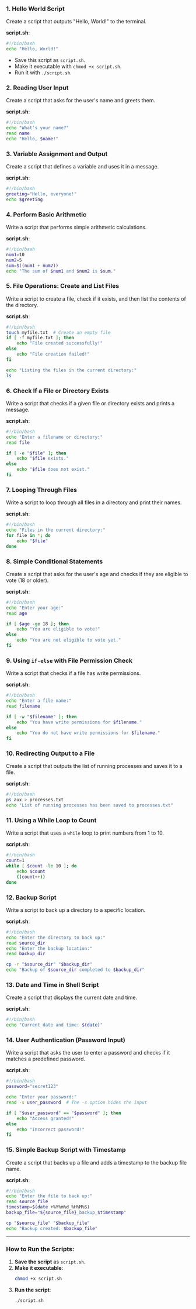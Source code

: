 
### 1. **Hello World Script**
Create a script that outputs "Hello, World!" to the terminal.

**script.sh**:
```bash
#!/bin/bash
echo "Hello, World!"
```
- Save this script as `script.sh`.
- Make it executable with `chmod +x script.sh`.
- Run it with `./script.sh`.

### 2. **Reading User Input**
Create a script that asks for the user's name and greets them.

**script.sh**:
```bash
#!/bin/bash
echo "What's your name?"
read name
echo "Hello, $name!"
```

### 3. **Variable Assignment and Output**
Create a script that defines a variable and uses it in a message.

**script.sh**:
```bash
#!/bin/bash
greeting="Hello, everyone!"
echo $greeting
```

### 4. **Perform Basic Arithmetic**
Write a script that performs simple arithmetic calculations.

**script.sh**:
```bash
#!/bin/bash
num1=10
num2=5
sum=$((num1 + num2))
echo "The sum of $num1 and $num2 is $sum."
```

### 5. **File Operations: Create and List Files**
Write a script to create a file, check if it exists, and then list the contents of the directory.

**script.sh**:
```bash
#!/bin/bash
touch myfile.txt  # Create an empty file
if [ -f myfile.txt ]; then
    echo "File created successfully!"
else
    echo "File creation failed!"
fi

echo "Listing the files in the current directory:"
ls
```

### 6. **Check If a File or Directory Exists**
Write a script that checks if a given file or directory exists and prints a message.

**script.sh**:
```bash
#!/bin/bash
echo "Enter a filename or directory:"
read file

if [ -e "$file" ]; then
    echo "$file exists."
else
    echo "$file does not exist."
fi
```

### 7. **Looping Through Files**
Write a script to loop through all files in a directory and print their names.

**script.sh**:
```bash
#!/bin/bash
echo "Files in the current directory:"
for file in *; do
    echo "$file"
done
```

### 8. **Simple Conditional Statements**
Create a script that asks for the user's age and checks if they are eligible to vote (18 or older).

**script.sh**:
```bash
#!/bin/bash
echo "Enter your age:"
read age

if [ $age -ge 18 ]; then
    echo "You are eligible to vote!"
else
    echo "You are not eligible to vote yet."
fi
```

### 9. **Using `if-else` with File Permission Check**
Write a script that checks if a file has write permissions.

**script.sh**:
```bash
#!/bin/bash
echo "Enter a file name:"
read filename

if [ -w "$filename" ]; then
    echo "You have write permissions for $filename."
else
    echo "You do not have write permissions for $filename."
fi
```

### 10. **Redirecting Output to a File**
Create a script that outputs the list of running processes and saves it to a file.

**script.sh**:
```bash
#!/bin/bash
ps aux > processes.txt
echo "List of running processes has been saved to processes.txt"
```

### 11. **Using a While Loop to Count**
Write a script that uses a `while` loop to print numbers from 1 to 10.

**script.sh**:
```bash
#!/bin/bash
count=1
while [ $count -le 10 ]; do
    echo $count
    ((count++))
done
```

### 12. **Backup Script**
Write a script to back up a directory to a specific location.

**script.sh**:
```bash
#!/bin/bash
echo "Enter the directory to back up:"
read source_dir
echo "Enter the backup location:"
read backup_dir

cp -r "$source_dir" "$backup_dir"
echo "Backup of $source_dir completed to $backup_dir"
```

### 13. **Date and Time in Shell Script**
Create a script that displays the current date and time.

**script.sh**:
```bash
#!/bin/bash
echo "Current date and time: $(date)"
```

### 14. **User Authentication (Password Input)**
Write a script that asks the user to enter a password and checks if it matches a predefined password.

**script.sh**:
```bash
#!/bin/bash
password="secret123"

echo "Enter your password:"
read -s user_password  # The -s option hides the input

if [ "$user_password" == "$password" ]; then
    echo "Access granted!"
else
    echo "Incorrect password!"
fi
```

### 15. **Simple Backup Script with Timestamp**
Create a script that backs up a file and adds a timestamp to the backup file name.

**script.sh**:
```bash
#!/bin/bash
echo "Enter the file to back up:"
read source_file
timestamp=$(date +%Y%m%d_%H%M%S)
backup_file="${source_file}_backup_$timestamp"

cp "$source_file" "$backup_file"
echo "Backup created: $backup_file"
```

---

### How to Run the Scripts:
1. **Save the script** as `script.sh`.
2. **Make it executable**:
   ```bash
   chmod +x script.sh
   ```
3. **Run the script**:
   ```bash
   ./script.sh
   ```
